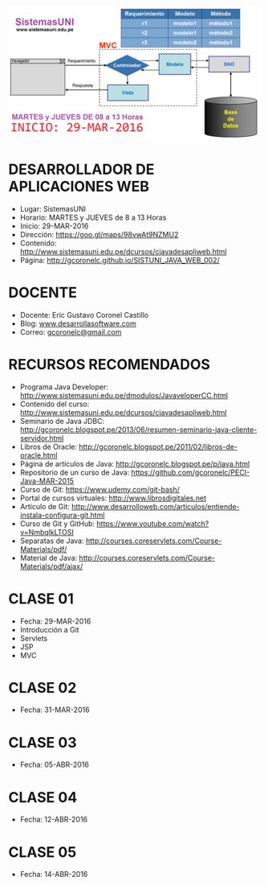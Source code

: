 ![Java Web](https://raw.githubusercontent.com/gcoronelc/SISTUNI_JAVA_WEB_002/master/JavaWeb.png)

# DESARROLLADOR DE APLICACIONES WEB

- Lugar: SistemasUNI
- Horario: MARTES y JUEVES de 8 a 13 Horas
- Inicio: 29-MAR-2016
- Dirección: https://goo.gl/maps/98vwAt9NZMU2
- Contenido: http://www.sistemasuni.edu.pe/dcursos/cjavadesapliweb.html
- Página: http://gcoronelc.github.io/SISTUNI_JAVA_WEB_002/

# DOCENTE

- Docente: Eric Gustavo Coronel Castillo
- Blog: www.desarrollasoftware.com
- Correo: gcoronelc@gmail.com

# RECURSOS RECOMENDADOS

- Programa Java Developer: http://www.sistemasuni.edu.pe/dmodulos/JavaveloperCC.html
- Contenido del curso: http://www.sistemasuni.edu.pe/dcursos/cjavadesapliweb.html
- Seminario de Java JDBC: http://gcoronelc.blogspot.pe/2013/06/resumen-seminario-java-cliente-servidor.html
- Libros de Oracle: http://gcoronelc.blogspot.pe/2011/02/libros-de-oracle.html
- Página de artículos de Java: http://gcoronelc.blogspot.pe/p/java.html
- Repositorio de un curso de Java: https://github.com/gcoronelc/PECI-Java-MAR-2015
- Curso de Git: https://www.udemy.com/git-bash/
- Portal de cursos virtuales: http://www.librosdigitales.net
- Artículo de Git: http://www.desarrolloweb.com/articulos/entiende-instala-configura-git.html
- Curso de Git y GitHub: https://www.youtube.com/watch?v=NmbqlkLTOSI
- Separatas de Java: http://courses.coreservlets.com/Course-Materials/pdf/
- Material de Java: http://courses.coreservlets.com/Course-Materials/pdf/ajax/

# CLASE 01

- Fecha: 29-MAR-2016
- Introducción a Git
- Servlets
- JSP
- MVC

# CLASE 02

- Fecha: 31-MAR-2016

# CLASE 03

- Fecha: 05-ABR-2016

# CLASE 04

- Fecha: 12-ABR-2016

# CLASE 05

- Fecha: 14-ABR-2016


